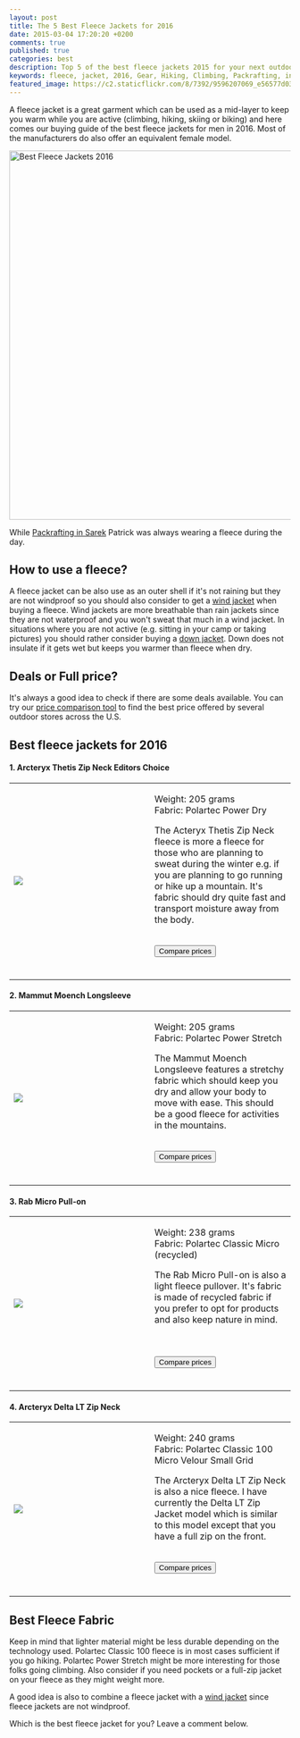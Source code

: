 ```yaml
---
layout: post
title: The 5 Best Fleece Jackets for 2016
date: 2015-03-04 17:20:20 +0200
comments: true
published: true
categories: best
description: Top 5 of the best fleece jackets 2015 for your next outdoor adventure
keywords: fleece, jacket, 2016, Gear, Hiking, Climbing, Packrafting, insulation, outdoors, layering
featured_image: https://c2.staticflickr.com/8/7392/9596207069_e56577d034_o.jpg
---
```

A fleece jacket is a great garment which can be used as a mid-layer to keep you warm while you are active (climbing, hiking, skiing or biking) and here comes our buying guide of the best fleece jackets for men in 2016. Most of the manufacturers do also offer an equivalent female model.

<a href="https://www.flickr.com/photos/90204224@N07/9596207069" title="Best Fleece Jackets 2016"><img src="https://c2.staticflickr.com/8/7392/9596207069_e56577d034_o.jpg" width="992" height="661" alt="Best Fleece Jackets 2016"></a>

While [Packrafting in Sarek][1] Patrick was always wearing a fleece during the day.

## How to use a fleece?
A fleece jacket can be also use as an outer shell if it's not raining but they are not windproof so you should also consider to get a [wind jacket][2] when buying a fleece. Wind jackets are more breathable than rain jackets since they are not waterproof and you won't sweat that much in a wind jacket. In situations where you are not active (e.g. sitting in your camp or taking pictures) you should rather consider buying a [down jacket][3]. Down does not insulate if it gets wet but keeps you warmer than fleece when dry.

## Deals or Full price?
It's always a good idea to check if there are some deals available. You can try our [price comparison tool][4] to find the best price offered by several outdoor stores across the U.S. 

## Best fleece jackets for 2016
<div class="alert alert-success" role="alert"><h4>1. Arcteryx Thetis Zip Neck <span class="label label-danger">Editors Choice</span></h4></div>
<div class="table-responsive"><table>
<tr><td width="50%">
<a href="http://www.amazon.com/gp/product/B00GW7XOMQ/ref=as_li_tl?ie=UTF8&camp=1789&creative=9325&creativeASIN=B00GW7XOMQ&linkCode=as2&tag=hikeve-20&linkId=KYPIGZUYHRQY4JNT"><img border="0" src="http://ws-na.amazon-adsystem.com/widgets/q?_encoding=UTF8&ASIN=B00GW7XOMQ&Format=_SL250_&ID=AsinImage&MarketPlace=US&ServiceVersion=20070822&WS=1&tag=hikeve-20" ></a><img src="http://ir-na.amazon-adsystem.com/e/ir?t=hikeve-20&l=as2&o=1&a=B00GW7XOMQ" width="1" height="1" border="0" alt="" style="border:none !important; margin:0px !important;" />
</td><td>

Weight: 205 grams<br>
Fabric: Polartec Power Dry<br>

The Acteryx Thetis Zip Neck fleece is more a fleece for those who are planning to sweat during the winter e.g. if you are planning to go running or hike up a mountain. It's fabric should dry quite fast and transport moisture away from the body.
<br><br>

<a href="http://www.hikeventures.com/deals/#arcteryx+thetis+zip+neck"><button class="btn btn-danger">Compare prices</button></a><br><br></td></tr></table></div>

<div class="alert alert-success" role="alert"><h4>2. Mammut Moench Longsleeve</h4></div>
<div class="table-responsive"><table>
<tr><td width="50%">

<a href="http://www.amazon.com/gp/product/B005JWKXC4/ref=as_li_tl?ie=UTF8&camp=1789&creative=9325&creativeASIN=B005JWKXC4&linkCode=as2&tag=hikeve-20&linkId=AM7UMWDALROAZGHE"><img border="0" src="http://ws-na.amazon-adsystem.com/widgets/q?_encoding=UTF8&ASIN=B005JWKXC4&Format=_SL250_&ID=AsinImage&MarketPlace=US&ServiceVersion=20070822&WS=1&tag=hikeve-20" ></a><img src="http://ir-na.amazon-adsystem.com/e/ir?t=hikeve-20&l=as2&o=1&a=B005JWKXC4" width="1" height="1" border="0" alt="" style="border:none !important; margin:0px !important;" /></td><td>

Weight: 205 grams <br>
Fabric: Polartec Power Stretch<br>

The Mammut Moench Longsleeve features a stretchy fabric which should keep you dry and allow your body to move with ease. This should be a good fleece for activities in the mountains.
<br><br>

<a href="http://www.hikeventures.com/deals/#mammut+moench"><button class="btn btn-danger">Compare prices</button></a><br><br>
</td></tr></table></div>

<div class="alert alert-success" role="alert"><h4>3. Rab Micro Pull-on</h4></div>
<div class="table-responsive"><table>
<tr><td width="50%">

<a href="http://www.amazon.com/gp/product/B00EWZ7GZ6/ref=as_li_tl?ie=UTF8&camp=1789&creative=9325&creativeASIN=B00EWZ7GZ6&linkCode=as2&tag=hikeve-20&linkId=TR526XMHK6ZLC4FQ"><img border="0" src="http://ws-na.amazon-adsystem.com/widgets/q?_encoding=UTF8&ASIN=B00EWZ7GZ6&Format=_SL250_&ID=AsinImage&MarketPlace=US&ServiceVersion=20070822&WS=1&tag=hikeve-20" ></a><img src="http://ir-na.amazon-adsystem.com/e/ir?t=hikeve-20&l=as2&o=1&a=B00EWZ7GZ6" width="1" height="1" border="0" alt="" style="border:none !important; margin:0px !important;" />
</td><td>

Weight: 238 grams<br>
Fabric: Polartec Classic Micro (recycled)<br>

The Rab Micro Pull-on is also a light fleece pullover. It's fabric is made of recycled fabric if you prefer to opt for products and also keep nature in mind.

<br><br>
<a href="http://www.hikeventures.com/deals/#micro+pull+on"><button class="btn btn-danger">Compare prices</button></a><br><br></td></tr></table></div>

<div class="alert alert-success" role="alert"><h4>4. Arcteryx Delta LT Zip Neck
</h4></div>
<div class="table-responsive"><table>
<tr><td width="50%">

<a href="http://www.amazon.com/gp/product/B00GW7ZQG8/ref=as_li_tl?ie=UTF8&camp=1789&creative=9325&creativeASIN=B00GW7ZQG8&linkCode=as2&tag=hikeve-20&linkId=TWGUKPE3JX4IKWXK"><img border="0" src="http://ws-na.amazon-adsystem.com/widgets/q?_encoding=UTF8&ASIN=B00GW7ZQG8&Format=_SL250_&ID=AsinImage&MarketPlace=US&ServiceVersion=20070822&WS=1&tag=hikeve-20" ></a><img src="http://ir-na.amazon-adsystem.com/e/ir?t=hikeve-20&l=as2&o=1&a=B00GW7ZQG8" width="1" height="1" border="0" alt="" style="border:none !important; margin:0px !important;" />
</td><td>

Weight: 240 grams<br>
Fabric: Polartec Classic 100 Micro Velour Small Grid<br>

The Arcteryx Delta LT Zip Neck is also a nice fleece. I have currently the Delta LT Zip Jacket model which is similar to this model except that you have a full zip on the front. 
<br><br>

<a href="http://www.hikeventures.com/deals/#Arcteryx+delta+lt+zip"><button class="btn btn-danger">Compare prices</button></a><br><br>
</td></tr></table></div>

## Best Fleece Fabric
Keep in mind that lighter material might be less durable depending on the technology used. Polartec Classic 100 fleece is in most cases sufficient if you go hiking. Polartec Power Stretch might be more interesting for those folks going climbing. Also consider if you need pockets or a full-zip jacket on your fleece as they might weight more. 

A good idea is also to combine a fleece jacket with a [wind jacket][5] since fleece jackets are not windproof.

Which is the best fleece jacket for you? Leave a comment below.

[1]:	http://hikeventures.com/hiking-and-packrafting-in-sarek-day-1/
[2]:	http://www.hikeventures.com/best-windjackets/
[3]:	http://www.hikeventures.com/best-down-jackets/
[4]:	http://www.hikeventures.com/deals/
[5]:	http://www.hikeventures.com/best-windjackets/